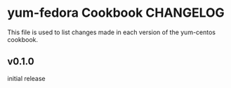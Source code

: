 yum-fedora Cookbook CHANGELOG
======================
This file is used to list changes made in each version of the yum-centos cookbook.

v0.1.0
------
initial release
